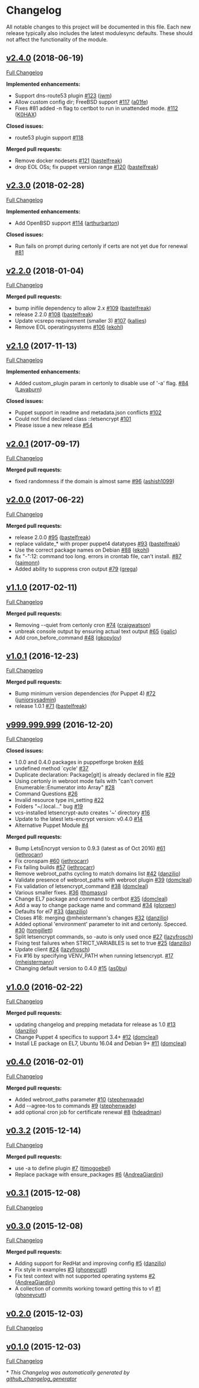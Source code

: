 # Changelog

All notable changes to this project will be documented in this file.
Each new release typically also includes the latest modulesync defaults.
These should not affect the functionality of the module.

## [v2.4.0](https://github.com/voxpupuli/puppet-letsencrypt/tree/v2.4.0) (2018-06-19)

[Full Changelog](https://github.com/voxpupuli/puppet-letsencrypt/compare/v2.3.0...v2.4.0)

**Implemented enhancements:**

- Support dns-route53 plugin [\#123](https://github.com/voxpupuli/puppet-letsencrypt/pull/123) ([jwm](https://github.com/jwm))
- Allow custom config dir; FreeBSD support [\#117](https://github.com/voxpupuli/puppet-letsencrypt/pull/117) ([a01fe](https://github.com/a01fe))
- Fixes \#81 added -n flag to certbot to run in unattended mode. [\#112](https://github.com/voxpupuli/puppet-letsencrypt/pull/112) ([K0HAX](https://github.com/K0HAX))

**Closed issues:**

- route53 plugin support [\#118](https://github.com/voxpupuli/puppet-letsencrypt/issues/118)

**Merged pull requests:**

- Remove docker nodesets [\#121](https://github.com/voxpupuli/puppet-letsencrypt/pull/121) ([bastelfreak](https://github.com/bastelfreak))
- drop EOL OSs; fix puppet version range [\#120](https://github.com/voxpupuli/puppet-letsencrypt/pull/120) ([bastelfreak](https://github.com/bastelfreak))

## [v2.3.0](https://github.com/voxpupuli/puppet-letsencrypt/tree/v2.3.0) (2018-02-28)

[Full Changelog](https://github.com/voxpupuli/puppet-letsencrypt/compare/v2.2.0...v2.3.0)

**Implemented enhancements:**

- Add OpenBSD support [\#114](https://github.com/voxpupuli/puppet-letsencrypt/pull/114) ([arthurbarton](https://github.com/arthurbarton))

**Closed issues:**

- Run fails on prompt during certonly if certs are not yet due for renewal [\#81](https://github.com/voxpupuli/puppet-letsencrypt/issues/81)

## [v2.2.0](https://github.com/voxpupuli/puppet-letsencrypt/tree/v2.2.0) (2018-01-04)

[Full Changelog](https://github.com/voxpupuli/puppet-letsencrypt/compare/v2.1.0...v2.2.0)

**Merged pull requests:**

- bump inifile dependency to allow 2.x [\#109](https://github.com/voxpupuli/puppet-letsencrypt/pull/109) ([bastelfreak](https://github.com/bastelfreak))
- release 2.2.0 [\#108](https://github.com/voxpupuli/puppet-letsencrypt/pull/108) ([bastelfreak](https://github.com/bastelfreak))
- Update vcsrepo requirement \(smaller 3\) [\#107](https://github.com/voxpupuli/puppet-letsencrypt/pull/107) ([kallies](https://github.com/kallies))
- Remove EOL operatingsystems [\#106](https://github.com/voxpupuli/puppet-letsencrypt/pull/106) ([ekohl](https://github.com/ekohl))

## [v2.1.0](https://github.com/voxpupuli/puppet-letsencrypt/tree/v2.1.0) (2017-11-13)

[Full Changelog](https://github.com/voxpupuli/puppet-letsencrypt/compare/v2.0.1...v2.1.0)

**Implemented enhancements:**

- Added custom\_plugin param in certonly to disable use of '-a' flag. [\#84](https://github.com/voxpupuli/puppet-letsencrypt/pull/84) ([Lavaburn](https://github.com/Lavaburn))

**Closed issues:**

- Puppet support in readme and metadata.json conflicts [\#102](https://github.com/voxpupuli/puppet-letsencrypt/issues/102)
- Could not find declared class ::letsencrypt [\#101](https://github.com/voxpupuli/puppet-letsencrypt/issues/101)
- Please issue a new release [\#54](https://github.com/voxpupuli/puppet-letsencrypt/issues/54)

## [v2.0.1](https://github.com/voxpupuli/puppet-letsencrypt/tree/v2.0.1) (2017-09-17)

[Full Changelog](https://github.com/voxpupuli/puppet-letsencrypt/compare/v2.0.0...v2.0.1)

**Merged pull requests:**

- fixed randomness if the domain is almost same [\#96](https://github.com/voxpupuli/puppet-letsencrypt/pull/96) ([ashish1099](https://github.com/ashish1099))

## [v2.0.0](https://github.com/voxpupuli/puppet-letsencrypt/tree/v2.0.0) (2017-06-22)

[Full Changelog](https://github.com/voxpupuli/puppet-letsencrypt/compare/v1.1.0...v2.0.0)

**Merged pull requests:**

- release 2.0.0 [\#95](https://github.com/voxpupuli/puppet-letsencrypt/pull/95) ([bastelfreak](https://github.com/bastelfreak))
- replace validate\_\* with proper puppet4 datatypes [\#93](https://github.com/voxpupuli/puppet-letsencrypt/pull/93) ([bastelfreak](https://github.com/bastelfreak))
- Use the correct package names on Debian [\#88](https://github.com/voxpupuli/puppet-letsencrypt/pull/88) ([ekohl](https://github.com/ekohl))
- fix "-":12: command too long. errors in crontab file, can't install. [\#87](https://github.com/voxpupuli/puppet-letsencrypt/pull/87) ([saimonn](https://github.com/saimonn))
- Added ability to suppress cron output [\#79](https://github.com/voxpupuli/puppet-letsencrypt/pull/79) ([grega](https://github.com/grega))

## [v1.1.0](https://github.com/voxpupuli/puppet-letsencrypt/tree/v1.1.0) (2017-02-11)

[Full Changelog](https://github.com/voxpupuli/puppet-letsencrypt/compare/v1.0.1...v1.1.0)

**Merged pull requests:**

- Removing --quiet from certonly cron [\#74](https://github.com/voxpupuli/puppet-letsencrypt/pull/74) ([craigwatson](https://github.com/craigwatson))
- unbreak console output by ensuring actual text output [\#65](https://github.com/voxpupuli/puppet-letsencrypt/pull/65) ([igalic](https://github.com/igalic))
- Add cron\_before\_command [\#48](https://github.com/voxpupuli/puppet-letsencrypt/pull/48) ([gkopylov](https://github.com/gkopylov))

## [v1.0.1](https://github.com/voxpupuli/puppet-letsencrypt/tree/v1.0.1) (2016-12-23)

[Full Changelog](https://github.com/voxpupuli/puppet-letsencrypt/compare/v999.999.999...v1.0.1)

**Merged pull requests:**

- Bump minimum version dependencies \(for Puppet 4\) [\#72](https://github.com/voxpupuli/puppet-letsencrypt/pull/72) ([juniorsysadmin](https://github.com/juniorsysadmin))
- release 1.0.1 [\#71](https://github.com/voxpupuli/puppet-letsencrypt/pull/71) ([bastelfreak](https://github.com/bastelfreak))

## [v999.999.999](https://github.com/voxpupuli/puppet-letsencrypt/tree/v999.999.999) (2016-12-20)

[Full Changelog](https://github.com/voxpupuli/puppet-letsencrypt/compare/v1.0.0...v999.999.999)

**Closed issues:**

- 1.0.0 and 0.4.0 packages in puppetforge broken [\#46](https://github.com/voxpupuli/puppet-letsencrypt/issues/46)
- undefined method `cycle'  [\#37](https://github.com/voxpupuli/puppet-letsencrypt/issues/37)
- Duplicate declaration: Package\[git\] is already declared in file  [\#29](https://github.com/voxpupuli/puppet-letsencrypt/issues/29)
- Using certonly in webroot mode fails with "can't convert Enumerable::Enumerator into Array" [\#28](https://github.com/voxpupuli/puppet-letsencrypt/issues/28)
- Command Questions [\#26](https://github.com/voxpupuli/puppet-letsencrypt/issues/26)
- Invalid resource type ini\_setting [\#22](https://github.com/voxpupuli/puppet-letsencrypt/issues/22)
- Folders "\~/.local\..." bug [\#19](https://github.com/voxpupuli/puppet-letsencrypt/issues/19)
- vcs-installed letsencrypt-auto creates '~' directory [\#16](https://github.com/voxpupuli/puppet-letsencrypt/issues/16)
- Update to the latest lets-encrypt version: v0.4.0 [\#14](https://github.com/voxpupuli/puppet-letsencrypt/issues/14)
- Alternative Puppet Module [\#4](https://github.com/voxpupuli/puppet-letsencrypt/issues/4)

**Merged pull requests:**

- Bump LetsEncrypt version to 0.9.3 \(latest as of Oct 2016\)  [\#61](https://github.com/voxpupuli/puppet-letsencrypt/pull/61) ([jethrocarr](https://github.com/jethrocarr))
- Fix cronspam [\#60](https://github.com/voxpupuli/puppet-letsencrypt/pull/60) ([jethrocarr](https://github.com/jethrocarr))
- Fix failing builds [\#57](https://github.com/voxpupuli/puppet-letsencrypt/pull/57) ([jethrocarr](https://github.com/jethrocarr))
- Remove webroot\_paths cycling to match domains list [\#42](https://github.com/voxpupuli/puppet-letsencrypt/pull/42) ([danzilio](https://github.com/danzilio))
- Validate presence of webroot\_paths with webroot plugin [\#39](https://github.com/voxpupuli/puppet-letsencrypt/pull/39) ([domcleal](https://github.com/domcleal))
- Fix validation of letsencrypt\_command [\#38](https://github.com/voxpupuli/puppet-letsencrypt/pull/38) ([domcleal](https://github.com/domcleal))
- Various smaller fixes. [\#36](https://github.com/voxpupuli/puppet-letsencrypt/pull/36) ([thomasvs](https://github.com/thomasvs))
- Change EL7 package and command to certbot [\#35](https://github.com/voxpupuli/puppet-letsencrypt/pull/35) ([domcleal](https://github.com/domcleal))
- Add a way to change package name and command [\#34](https://github.com/voxpupuli/puppet-letsencrypt/pull/34) ([glorpen](https://github.com/glorpen))
- Defaults for el7 [\#33](https://github.com/voxpupuli/puppet-letsencrypt/pull/33) ([danzilio](https://github.com/danzilio))
- Closes \#18: merging @mheistermann's changes [\#32](https://github.com/voxpupuli/puppet-letsencrypt/pull/32) ([danzilio](https://github.com/danzilio))
- Added optional 'environment' parameter to init and certonly. Specced. [\#30](https://github.com/voxpupuli/puppet-letsencrypt/pull/30) ([tomgillett](https://github.com/tomgillett))
- Split letsencrypt commands, so -auto is only used once [\#27](https://github.com/voxpupuli/puppet-letsencrypt/pull/27) ([lazyfrosch](https://github.com/lazyfrosch))
- Fixing test failures when STRICT\_VARIABLES is set to true [\#25](https://github.com/voxpupuli/puppet-letsencrypt/pull/25) ([danzilio](https://github.com/danzilio))
- Update client [\#24](https://github.com/voxpupuli/puppet-letsencrypt/pull/24) ([lazyfrosch](https://github.com/lazyfrosch))
- Fix \#16 by specifying VENV\_PATH when running letsencrypt. [\#17](https://github.com/voxpupuli/puppet-letsencrypt/pull/17) ([mheistermann](https://github.com/mheistermann))
- Changing default version to 0.4.0 [\#15](https://github.com/voxpupuli/puppet-letsencrypt/pull/15) ([as0bu](https://github.com/as0bu))

## [v1.0.0](https://github.com/voxpupuli/puppet-letsencrypt/tree/v1.0.0) (2016-02-22)

[Full Changelog](https://github.com/voxpupuli/puppet-letsencrypt/compare/v0.4.0...v1.0.0)

**Merged pull requests:**

- updating changelog and prepping metadata for release as 1.0 [\#13](https://github.com/voxpupuli/puppet-letsencrypt/pull/13) ([danzilio](https://github.com/danzilio))
- Change Puppet 4 specifics to support 3.4+ [\#12](https://github.com/voxpupuli/puppet-letsencrypt/pull/12) ([domcleal](https://github.com/domcleal))
- Install LE package on EL7, Ubuntu 16.04 and Debian 9+ [\#11](https://github.com/voxpupuli/puppet-letsencrypt/pull/11) ([domcleal](https://github.com/domcleal))

## [v0.4.0](https://github.com/voxpupuli/puppet-letsencrypt/tree/v0.4.0) (2016-02-01)

[Full Changelog](https://github.com/voxpupuli/puppet-letsencrypt/compare/v0.3.2...v0.4.0)

**Merged pull requests:**

- Added webroot\_paths parameter [\#10](https://github.com/voxpupuli/puppet-letsencrypt/pull/10) ([stephenwade](https://github.com/stephenwade))
- Add --agree-tos to commands [\#9](https://github.com/voxpupuli/puppet-letsencrypt/pull/9) ([stephenwade](https://github.com/stephenwade))
- add optional cron job for certificate renewal [\#8](https://github.com/voxpupuli/puppet-letsencrypt/pull/8) ([hdeadman](https://github.com/hdeadman))

## [v0.3.2](https://github.com/voxpupuli/puppet-letsencrypt/tree/v0.3.2) (2015-12-14)

[Full Changelog](https://github.com/voxpupuli/puppet-letsencrypt/compare/v0.3.1...v0.3.2)

**Merged pull requests:**

- use -a to define plugin [\#7](https://github.com/voxpupuli/puppet-letsencrypt/pull/7) ([timogoebel](https://github.com/timogoebel))
- Replace package with ensure\_packages [\#6](https://github.com/voxpupuli/puppet-letsencrypt/pull/6) ([AndreaGiardini](https://github.com/AndreaGiardini))

## [v0.3.1](https://github.com/voxpupuli/puppet-letsencrypt/tree/v0.3.1) (2015-12-08)

[Full Changelog](https://github.com/voxpupuli/puppet-letsencrypt/compare/v0.3.0...v0.3.1)

## [v0.3.0](https://github.com/voxpupuli/puppet-letsencrypt/tree/v0.3.0) (2015-12-08)

[Full Changelog](https://github.com/voxpupuli/puppet-letsencrypt/compare/v0.2.0...v0.3.0)

**Merged pull requests:**

- Adding support for RedHat and improving config [\#5](https://github.com/voxpupuli/puppet-letsencrypt/pull/5) ([danzilio](https://github.com/danzilio))
- Fix style in examples [\#3](https://github.com/voxpupuli/puppet-letsencrypt/pull/3) ([ghoneycutt](https://github.com/ghoneycutt))
- Fix test context with not supported operating systems [\#2](https://github.com/voxpupuli/puppet-letsencrypt/pull/2) ([AndreaGiardini](https://github.com/AndreaGiardini))
- A collection of commits working toward getting this to v1 [\#1](https://github.com/voxpupuli/puppet-letsencrypt/pull/1) ([ghoneycutt](https://github.com/ghoneycutt))

## [v0.2.0](https://github.com/voxpupuli/puppet-letsencrypt/tree/v0.2.0) (2015-12-03)

[Full Changelog](https://github.com/voxpupuli/puppet-letsencrypt/compare/v0.1.0...v0.2.0)

## [v0.1.0](https://github.com/voxpupuli/puppet-letsencrypt/tree/v0.1.0) (2015-12-03)

[Full Changelog](https://github.com/voxpupuli/puppet-letsencrypt/compare/12019701ec328a3e8ed152ef4eb8a6f0f7524467...v0.1.0)



\* *This Changelog was automatically generated by [github_changelog_generator](https://github.com/skywinder/Github-Changelog-Generator)*
